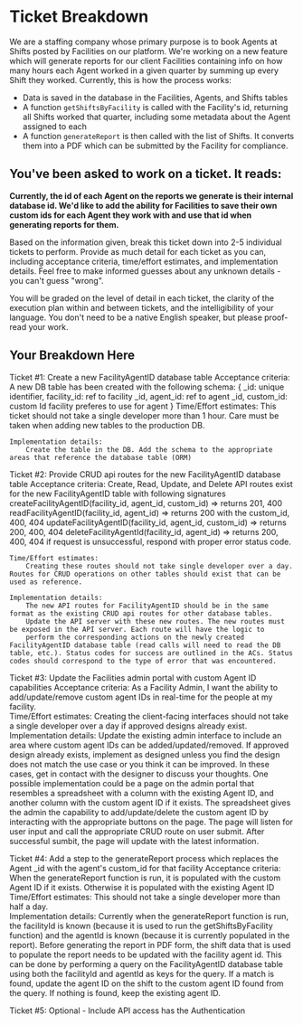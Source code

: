 # Ticket Breakdown
We are a staffing company whose primary purpose is to book Agents at Shifts posted by Facilities on our platform. We're working on a new feature which will generate reports for our client Facilities containing info on how many hours each Agent worked in a given quarter by summing up every Shift they worked. Currently, this is how the process works:

- Data is saved in the database in the Facilities, Agents, and Shifts tables
- A function `getShiftsByFacility` is called with the Facility's id, returning all Shifts worked that quarter, including some metadata about the Agent assigned to each
- A function `generateReport` is then called with the list of Shifts. It converts them into a PDF which can be submitted by the Facility for compliance.

## You've been asked to work on a ticket. It reads:

**Currently, the id of each Agent on the reports we generate is their internal database id. We'd like to add the ability for Facilities to save their own custom ids for each Agent they work with and use that id when generating reports for them.**


Based on the information given, break this ticket down into 2-5 individual tickets to perform. Provide as much detail for each ticket as you can, including acceptance criteria, time/effort estimates, and implementation details. Feel free to make informed guesses about any unknown details - you can't guess "wrong".


You will be graded on the level of detail in each ticket, the clarity of the execution plan within and between tickets, and the intelligibility of your language. You don't need to be a native English speaker, but please proof-read your work.

## Your Breakdown Here

Ticket #1: Create a new FacilityAgentID database table 
    Acceptance criteria: A new DB table has been created with the following schema: 
        {
        _id: unique identifier,
            facility_id: ref to facility _id,
            agent_id: ref to agent _id,
            custom_id: custom Id facility preferes to use for agent 
        }
    Time/Effort estimates: 
        This ticket should not take a single developer more than 1 hour.  Care must be taken when adding new tables to the production DB. 

    Implementation details: 
        Create the table in the DB. Add the schema to the appropriate areas that reference the database table (ORM) 
        

Ticket #2: Provide CRUD api routes for the new FacilityAgentID database table
    Acceptance criteria: 
        Create, Read, Update, and Delete API routes exist for the new FacilityAgentID table with following signatures 
        createFacilityAgentID(facility_id, agent_id, custom_id) => returns 201, 400
        readFacilityAgentID(facility_id, agent_id) => returns 200 with the custom_id, 400, 404
        updateFacilityAgentID(facility_id, agent_id, custom_id) => returns 200, 400, 404
        deleteFacilityAgentId(facility_id, agent_id) => returns 200, 400, 404
        if request is unsuccessful, respond with proper error status code. 

    Time/Effort estimates: 
        Creating these routes should not take single developer over a day. Routes for CRUD operations on other tables should exist that can be used as reference. 

    Implementation details: 
        The new API routes for FacilityAgentID should be in the same format as the existing CRUD api routes for other database tables. 
        Update the API server with these new routes. The new routes must be exposed in the API server. Each route will have the logic to 
        perform the corresponding actions on the newly created FacilityAgentID database table (read calls will need to read the DB table, etc.). Status codes for success are outlined in the ACs. Status codes should correspond to the type of error that was encountered.  


Ticket #3: Update the Facilities admin portal with custom Agent ID capabilities
    Acceptance criteria: 
        As a Facility Admin, I want the ability to add/update/remove custom agent IDs in real-time for the people at my facility.   
    Time/Effort estimates: 
        Creating the client-facing interfaces should not take a single developer over a day if approved designs already exist. 
    Implementation details: 
        Update the existing admin interface to include an area where custom agent IDs can be added/updated/removed. If approved design already exists, implement as designed unless you find the design does not match the use case or you think it can be improved. In these cases, get in contact with the designer to discuss your thoughts. One possible implementation could be a page on the admin portal that resembles a spreadsheet with a column with the existing Agent ID, and another column with the custom agent ID if it exists. The spreadsheet gives the admin the capability to add/update/delete the custom agent ID by interacting with the appropriate buttons on the page. The page will listen for user input and call the appropriate CRUD route on user submit. After successful sumbit, the page will update with the latest information.  


Ticket #4: Add a step to the generateReport process which replaces the Agent _id with the agent's custom_id for that facility
    Acceptance criteria: 
        When the generateReport function is run, it is populated with the custom Agent ID if it exists. Otherwise it is populated with the existing Agent ID
    Time/Effort estimates:
        This should not take a single developer more than half a day.  
    Implementation details: 
        Currently when the generateReport function is run, the facilityId is known (because it is used to run the getShiftsByFacility function) and the agentId is known (because it is currently populated in the report). Before generating the report in PDF form, the shift data that is used to populate the report needs to be updated with the facility agent id. This can be done by performing a query on the FacilityAgentID database table using both the facilityId and agentId as keys for the query. If a match is found, update the agent ID on the shift to the custom agent ID found from the query. If nothing is found, keep the existing agent ID. 

Ticket #5: Optional - Include API access has the Authentication 
